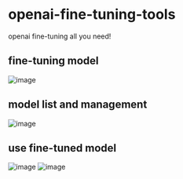 # openai-fine-tuning-tools
openai fine-tuning all you need! 
## fine-tuning model
![image](https://github.com/Formyselfonly/openai-fine-tuning-tools/assets/56914169/d26a4896-66d4-4114-bf54-c06d1b2273fb)





## model list and management
![image](https://github.com/Formyselfonly/openai-fine-tuning-tools/assets/56914169/7e8305bd-8c1a-4e6f-b540-e78e39f5b019)





## use fine-tuned model
![image](https://github.com/Formyselfonly/openai-fine-tuning-tools/assets/56914169/2a695bd9-ebfd-481c-9992-15533c560766)
![image](https://github.com/Formyselfonly/openai-fine-tuning-tools/assets/56914169/dbeddfdc-9a07-400a-adbd-a981ea49f195)




